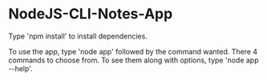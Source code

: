# NodeJS-CLI-Notes-App

Type 'npm install' to install dependencies.

To use the app, type 'node app' followed by the command wanted. 
There 4 commands to choose from. To see them along with options, type 'node app --help'.

